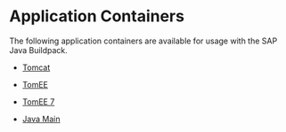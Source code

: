 <!-- loio83d241613dcd41c99ccc308ed0d26399 -->

# Application Containers

The following application containers are available for usage with the SAP Java Buildpack.



-   [Tomcat](tomcat-ddfc101.md)

-   [TomEE](tomee-a9590c2.md)

-   [TomEE 7](tomee-7-79c039a.md)

-   [Java Main](java-main-8a1786a.md)


